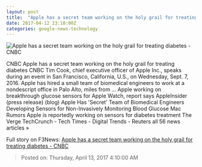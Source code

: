 ```yaml
---
layout: post
title:  "Apple has a secret team working on the holy grail for treating diabetes - CNBC"
date: 2017-04-12 23:10:00Z
categories: google-news-technology
---
```


![Apple has a secret team working on the holy grail for treating diabetes - CNBC](http://fm.cnbc.com/applications/cnbc.com/resources/img/editorial/2016/09/07/103921949-GettyImages-599930746.1910x1000.jpg)

CNBC Apple has a secret team working on the holy grail for treating diabetes CNBC Tim Cook, chief executive officer of Apple Inc., speaks during an event in San Francisco, California, U.S., on Wednesday, Sept. 7, 2016. Apple has hired a small team of biomedical engineers to work at a nondescript office in Palo Alto, miles from ... Apple working on breakthrough glucose sensors for Apple Watch, report says AppleInsider (press release) (blog) Apple Has 'Secret' Team of Biomedical Engineers Developing Sensors for Non-Invasively Monitoring Blood Glucose Mac Rumors Apple is reportedly working on sensors for diabetes treatment The Verge TechCrunch - Tech Times - Digital Trends - Reuters all 56 news articles »


Full story on F3News: [Apple has a secret team working on the holy grail for treating diabetes - CNBC](http://www.f3nws.com/n/mduQjH)

> Posted on: Thursday, April 13, 2017 4:10:00 AM
